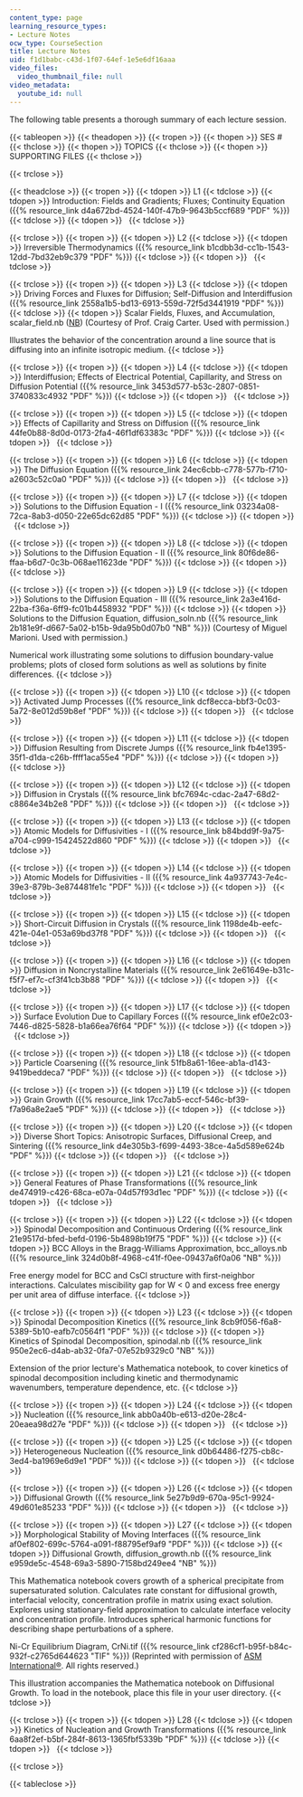 ```yaml
---
content_type: page
learning_resource_types:
- Lecture Notes
ocw_type: CourseSection
title: Lecture Notes
uid: f1d1babc-c43d-1f07-64ef-1e5e6df16aaa
video_files:
  video_thumbnail_file: null
video_metadata:
  youtube_id: null
---
```


The following table presents a thorough summary of each lecture session.

{{< tableopen >}}
{{< theadopen >}}
{{< tropen >}}
{{< thopen >}}
SES #
{{< thclose >}}
{{< thopen >}}
TOPICS
{{< thclose >}}
{{< thopen >}}
SUPPORTING FILES
{{< thclose >}}

{{< trclose >}}

{{< theadclose >}}
{{< tropen >}}
{{< tdopen >}}
L1
{{< tdclose >}}
{{< tdopen >}}
Introduction: Fields and Gradients; Fluxes; Continuity Equation ({{% resource_link d4a672bd-4524-140f-47b9-9643b5ccf689 "PDF" %}})
{{< tdclose >}}
{{< tdopen >}}
 
{{< tdclose >}}

{{< trclose >}}
{{< tropen >}}
{{< tdopen >}}
L2
{{< tdclose >}}
{{< tdopen >}}
Irreversible Thermodynamics ({{% resource_link b1cdbb3d-cc1b-1543-12dd-7bd32eb9c379 "PDF" %}})
{{< tdclose >}}
{{< tdopen >}}
 
{{< tdclose >}}

{{< trclose >}}
{{< tropen >}}
{{< tdopen >}}
L3
{{< tdclose >}}
{{< tdopen >}}
Driving Forces and Fluxes for Diffusion; Self-Diffusion and Interdiffusion ({{% resource_link 2558a1b5-bd13-6913-559d-72f5d3441919 "PDF" %}})
{{< tdclose >}}
{{< tdopen >}}
Scalar Fields, Fluxes, and Accumulation, scalar\_field.nb ([NB](/courses/materials-science-and-engineering/3-21-kinetic-processes-in-materials-spring-2006/lecture-notes/scalar_field.nb)) (Courtesy of Prof. Craig Carter. Used with permission.)

Illustrates the behavior of the concentration around a line source that is diffusing into an infinite isotropic medium.
{{< tdclose >}}

{{< trclose >}}
{{< tropen >}}
{{< tdopen >}}
L4
{{< tdclose >}}
{{< tdopen >}}
Interdiffusion; Effects of Electrical Potential, Capillarity, and Stress on Diffusion Potential ({{% resource_link 3453d577-b53c-2807-0851-3740833c4932 "PDF" %}})
{{< tdclose >}}
{{< tdopen >}}
 
{{< tdclose >}}

{{< trclose >}}
{{< tropen >}}
{{< tdopen >}}
L5
{{< tdclose >}}
{{< tdopen >}}
Effects of Capillarity and Stress on Diffusion ({{% resource_link 44fe0b88-8d0d-0173-2fa4-46f1df63383c "PDF" %}})
{{< tdclose >}}
{{< tdopen >}}
 
{{< tdclose >}}

{{< trclose >}}
{{< tropen >}}
{{< tdopen >}}
L6
{{< tdclose >}}
{{< tdopen >}}
The Diffusion Equation ({{% resource_link 24ec6cbb-c778-577b-f710-a2603c52c0a0 "PDF" %}})
{{< tdclose >}}
{{< tdopen >}}
 
{{< tdclose >}}

{{< trclose >}}
{{< tropen >}}
{{< tdopen >}}
L7
{{< tdclose >}}
{{< tdopen >}}
Solutions to the Diffusion Equation - I ({{% resource_link 03234a08-72ca-8ab3-d050-22e65dc62d85 "PDF" %}})
{{< tdclose >}}
{{< tdopen >}}
 
{{< tdclose >}}

{{< trclose >}}
{{< tropen >}}
{{< tdopen >}}
L8
{{< tdclose >}}
{{< tdopen >}}
Solutions to the Diffusion Equation - II ({{% resource_link 80f6de86-ffaa-b6d7-0c3b-068ae11623de "PDF" %}})
{{< tdclose >}}
{{< tdopen >}}
 
{{< tdclose >}}

{{< trclose >}}
{{< tropen >}}
{{< tdopen >}}
L9
{{< tdclose >}}
{{< tdopen >}}
Solutions to the Diffusion Equation - III ({{% resource_link 2a3e416d-22ba-f36a-6ff9-fc01b4458932 "PDF" %}})
{{< tdclose >}}
{{< tdopen >}}
Solutions to the Diffusion Equation, diffusion\_soln.nb ({{% resource_link 2b181e9f-d667-5a02-b15b-9da95b0d07b0 "NB" %}}) (Courtesy of Miguel Marioni. Used with permission.)  
  
Numerical work illustrating some solutions to diffusion boundary-value problems; plots of closed form solutions as well as solutions by finite differences.
{{< tdclose >}}

{{< trclose >}}
{{< tropen >}}
{{< tdopen >}}
L10
{{< tdclose >}}
{{< tdopen >}}
Activated Jump Processes ({{% resource_link dcf8ecca-bbf3-0c03-5a72-8e012d59b8ef "PDF" %}})
{{< tdclose >}}
{{< tdopen >}}
 
{{< tdclose >}}

{{< trclose >}}
{{< tropen >}}
{{< tdopen >}}
L11
{{< tdclose >}}
{{< tdopen >}}
Diffusion Resulting from Discrete Jumps ({{% resource_link fb4e1395-35f1-d1da-c26b-ffff1aca55e4 "PDF" %}})
{{< tdclose >}}
{{< tdopen >}}
 
{{< tdclose >}}

{{< trclose >}}
{{< tropen >}}
{{< tdopen >}}
L12
{{< tdclose >}}
{{< tdopen >}}
Diffusion in Crystals ({{% resource_link bfc7694c-cdac-2a47-68d2-c8864e34b2e8 "PDF" %}})
{{< tdclose >}}
{{< tdopen >}}
 
{{< tdclose >}}

{{< trclose >}}
{{< tropen >}}
{{< tdopen >}}
L13
{{< tdclose >}}
{{< tdopen >}}
Atomic Models for Diffusivities - I ({{% resource_link b84bdd9f-9a75-a704-c999-15424522d860 "PDF" %}})
{{< tdclose >}}
{{< tdopen >}}
 
{{< tdclose >}}

{{< trclose >}}
{{< tropen >}}
{{< tdopen >}}
L14
{{< tdclose >}}
{{< tdopen >}}
Atomic Models for Diffusivities - II ({{% resource_link 4a937743-7e4c-39e3-879b-3e874481fe1c "PDF" %}})
{{< tdclose >}}
{{< tdopen >}}
 
{{< tdclose >}}

{{< trclose >}}
{{< tropen >}}
{{< tdopen >}}
L15
{{< tdclose >}}
{{< tdopen >}}
Short-Circuit Diffusion in Crystals ({{% resource_link 1198de4b-eefc-421e-04e1-053a69bd37f8 "PDF" %}})
{{< tdclose >}}
{{< tdopen >}}
 
{{< tdclose >}}

{{< trclose >}}
{{< tropen >}}
{{< tdopen >}}
L16
{{< tdclose >}}
{{< tdopen >}}
Diffusion in Noncrystalline Materials ({{% resource_link 2e61649e-b31c-f5f7-ef7c-cf3f41cb3b88 "PDF" %}})
{{< tdclose >}}
{{< tdopen >}}
 
{{< tdclose >}}

{{< trclose >}}
{{< tropen >}}
{{< tdopen >}}
L17
{{< tdclose >}}
{{< tdopen >}}
Surface Evolution Due to Capillary Forces ({{% resource_link ef0e2c03-7446-d825-5828-b1a66ea76f64 "PDF" %}})
{{< tdclose >}}
{{< tdopen >}}
 
{{< tdclose >}}

{{< trclose >}}
{{< tropen >}}
{{< tdopen >}}
L18
{{< tdclose >}}
{{< tdopen >}}
Particle Coarsening ({{% resource_link 51fb8a61-16ee-ab1a-d143-9419beddeca7 "PDF" %}})
{{< tdclose >}}
{{< tdopen >}}
 
{{< tdclose >}}

{{< trclose >}}
{{< tropen >}}
{{< tdopen >}}
L19
{{< tdclose >}}
{{< tdopen >}}
Grain Growth ({{% resource_link 17cc7ab5-eccf-546c-bf39-f7a96a8e2ae5 "PDF" %}})
{{< tdclose >}}
{{< tdopen >}}
 
{{< tdclose >}}

{{< trclose >}}
{{< tropen >}}
{{< tdopen >}}
L20
{{< tdclose >}}
{{< tdopen >}}
Diverse Short Topics: Anisotropic Surfaces, Diffusional Creep, and Sintering ({{% resource_link d4e305b3-f699-4493-38ce-4a5d589e624b "PDF" %}})
{{< tdclose >}}
{{< tdopen >}}
 
{{< tdclose >}}

{{< trclose >}}
{{< tropen >}}
{{< tdopen >}}
L21
{{< tdclose >}}
{{< tdopen >}}
General Features of Phase Transformations ({{% resource_link de474919-c426-68ca-e07a-04d57f93d1ec "PDF" %}})
{{< tdclose >}}
{{< tdopen >}}
 
{{< tdclose >}}

{{< trclose >}}
{{< tropen >}}
{{< tdopen >}}
L22
{{< tdclose >}}
{{< tdopen >}}
Spinodal Decomposition and Continuous Ordering ({{% resource_link 21e9517d-bfed-befd-0196-5b4898b19f75 "PDF" %}})
{{< tdclose >}}
{{< tdopen >}}
BCC Alloys in the Bragg-Williams Approximation, bcc\_alloys.nb ({{% resource_link 324d0b8f-4968-c41f-f0ee-09437a6f0a06 "NB" %}})  
  
Free energy model for BCC and CsCl structure with first-neighbor interactions. Calculates miscibility gap for W \< 0 and excess free energy per unit area of diffuse interface.
{{< tdclose >}}

{{< trclose >}}
{{< tropen >}}
{{< tdopen >}}
L23
{{< tdclose >}}
{{< tdopen >}}
Spinodal Decomposition Kinetics ({{% resource_link 8cb9f056-f6a8-5389-5b10-eafb7c0564f1 "PDF" %}})
{{< tdclose >}}
{{< tdopen >}}
Kinetics of Spinodal Decomposition, spinodal.nb ({{% resource_link 950e2ec6-d4ab-ab32-0fa7-07e52b9329c0 "NB" %}})  
  
Extension of the prior lecture's Mathematica notebook, to cover kinetics of spinodal decomposition including kinetic and thermodynamic wavenumbers, temperature dependence, etc.
{{< tdclose >}}

{{< trclose >}}
{{< tropen >}}
{{< tdopen >}}
L24
{{< tdclose >}}
{{< tdopen >}}
Nucleation ({{% resource_link abb0a40b-e613-d20e-28c4-20eaea98d27e "PDF" %}})
{{< tdclose >}}
{{< tdopen >}}
 
{{< tdclose >}}

{{< trclose >}}
{{< tropen >}}
{{< tdopen >}}
L25
{{< tdclose >}}
{{< tdopen >}}
Heterogeneous Nucleation ({{% resource_link d0b64486-f275-cb8c-3ed4-ba1969e6d9e1 "PDF" %}})
{{< tdclose >}}
{{< tdopen >}}
 
{{< tdclose >}}

{{< trclose >}}
{{< tropen >}}
{{< tdopen >}}
L26
{{< tdclose >}}
{{< tdopen >}}
Diffusional Growth ({{% resource_link 5e27b9d9-670a-95c1-9924-49d601e85233 "PDF" %}})
{{< tdclose >}}
{{< tdopen >}}
 
{{< tdclose >}}

{{< trclose >}}
{{< tropen >}}
{{< tdopen >}}
L27
{{< tdclose >}}
{{< tdopen >}}
Morphological Stability of Moving Interfaces ({{% resource_link af0ef802-699c-5764-a091-f88795ef9af9 "PDF" %}})
{{< tdclose >}}
{{< tdopen >}}
Diffusional Growth, diffusion\_growth.nb ({{% resource_link e959de5c-4548-69a3-5890-7158bd249ee4 "NB" %}})  
  
This Mathematica notebook covers growth of a spherical precipitate from supersaturated solution. Calculates rate constant for diffusional growth, interfacial velocity, concentration profile in matrix using exact solution. Explores using stationary-field approximation to calculate interface velocity and concentration profile. Introduces spherical harmonic functions for describing shape perturbations of a sphere.  
  
Ni-Cr Equilibrium Diagram, CrNi.tif ({{% resource_link cf286cf1-b95f-b84c-932f-c2765d644623 "TIF" %}}) (Reprinted with permission of [ASM International®](http://www.asminternational.org/). All rights reserved.)  
  
This illustration accompanies the Mathematica notebook on Diffusional Growth. To load in the notebook, place this file in your user directory.
{{< tdclose >}}

{{< trclose >}}
{{< tropen >}}
{{< tdopen >}}
L28
{{< tdclose >}}
{{< tdopen >}}
Kinetics of Nucleation and Growth Transformations ({{% resource_link 6aa8f2ef-b5bf-284f-8613-1365fbf5339b "PDF" %}})
{{< tdclose >}}
{{< tdopen >}}
 
{{< tdclose >}}

{{< trclose >}}

{{< tableclose >}}